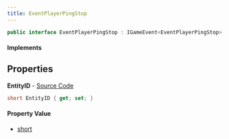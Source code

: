 ```yaml
---
title: EventPlayerPingStop
---
```


```csharp
public interface EventPlayerPingStop : IGameEvent<EventPlayerPingStop>
```

#### Implements

## Properties

**EntityID** - [Source Code](https://github.com/swiftly-solution/swiftlys2/blob/master/managed/src/SwiftlyS2.Generated/GameEvents/Interfaces/EventPlayerPingStop.cs#L20)

```csharp
short EntityID { get; set; }
```

#### Property Value

- [short](https://learn.microsoft.com/dotnet/api/system.int16)

